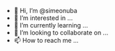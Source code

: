 - 👋 Hi, I’m @simeonuba
- 👀 I’m interested in ...
- 🌱 I’m currently learning ...
- 💞️ I’m looking to collaborate on ...
- 📫 How to reach me ...

